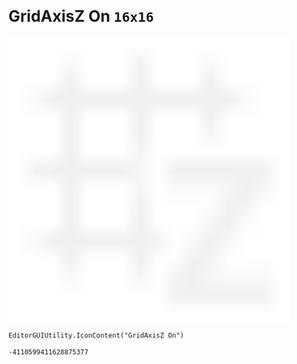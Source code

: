 # GridAxisZ On `16x16`
<img src="/img/GridAxisZ%20On.png" width=512 height=512>

``` CSharp
EditorGUIUtility.IconContent("GridAxisZ On")
```
```
-4110599411628875377
```
